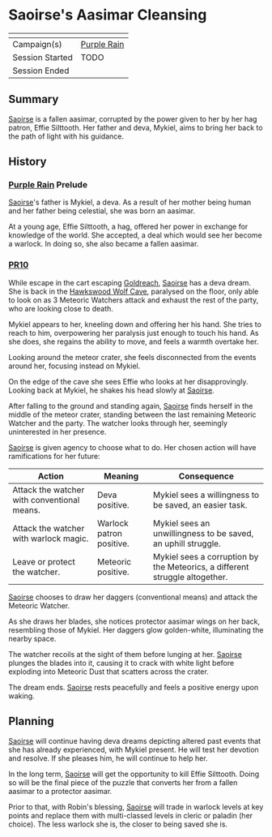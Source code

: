 # Saoirse's Aasimar Cleansing

| []() | |
| --- | --- |
| Campaign(s) | [Purple Rain](../README.md) |
| Session Started | TODO |
| Session Ended | |

## Summary

[Saoirse](../../../astarus/people/saoirse.md) is a fallen aasimar, corrupted by the power given to her by her hag patron, Effie Silttooth. Her father and deva, Mykiel, aims to bring her back to the path of light with his guidance.

## History

### [Purple Rain](../README.md) Prelude

[Saoirse](../../../astarus/people/saoirse.md)'s father is Mykiel, a deva. As a result of her mother being human and her father being celestial, she was born an aasimar.

At a young age, Effie Silttooth, a hag, offered her power in exchange for knowledge of the world. She accepted, a deal which would see her become a warlock. In doing so, she also became a fallen aasimar.

### [PR10](../sessions.md/10.md)

While escape in the cart escaping [Goldreach](../../../astarus/civilisations/kingdom-of-astor/settlements/goldreach/README.md), [Saoirse](../../../astarus/people/saoirse.md) has a deva dream. She is back in the [Hawkswood Wolf Cave](../../../astarus/civilisations/kingdom-of-astor/settlements/goldreach/places/hawkswood-wolf-cave.md), paralysed on the floor, only able to look on as 3 Meteoric Watchers attack and exhaust the rest of the party, who are looking close to death.

Mykiel appears to her, kneeling down and offering her his hand. She tries to reach to him, overpowering her paralysis just enough to touch his hand. As she does, she regains the ability to move, and feels a warmth overtake her.

Looking around the meteor crater, she feels disconnected from the events around her, focusing instead on Mykiel.

On the edge of the cave she sees Effie who looks at her disapprovingly. Looking back at Mykiel, he shakes his head slowly at [Saoirse](../../../astarus/people/saoirse.md).

After falling to the ground and standing again, [Saoirse](../../../astarus/people/saoirse.md) finds herself in the middle of the meteor crater, standing between the last remaining Meteoric Watcher and the party. The watcher looks through her, seemingly uninterested in her presence.

[Saoirse](../../../astarus/people/saoirse.md) is given agency to choose what to do. Her chosen action will have ramifications for her future:

| Action | Meaning | Consequence |
| --- | --- | --- |
| Attack the watcher with conventional means. | Deva positive. | Mykiel sees a willingness to be saved, an easier task. |
| Attack the watcher with warlock magic. | Warlock patron positive. | Mykiel sees an unwillingness to be saved, an uphill struggle. |
| Leave or protect the watcher. | Meteoric positive. | Mykiel sees a corruption by the Meteorics, a different struggle altogether. |

[Saoirse](../../../astarus/people/saoirse.md) chooses to draw her daggers (conventional means) and attack the Meteoric Watcher.

As she draws her blades, she notices protector aasimar wings on her back, resembling those of Mykiel. Her daggers glow golden-white, illuminating the nearby space.

The watcher recoils at the sight of them before lunging at her. [Saoirse](../../../astarus/people/saoirse.md) plunges the blades into it, causing it to crack with white light before exploding into Meteoric Dust that scatters across the crater.

The dream ends. [Saoirse](../../../astarus/people/saoirse.md) rests peacefully and feels a positive energy upon waking.

## Planning

[Saoirse](../../../astarus/people/saoirse.md) will continue having deva dreams depicting altered past events that she has already experienced, with Mykiel present. He will test her devotion and resolve. If she pleases him, he will continue to help her.

In the long term, [Saoirse](../../../astarus/people/saoirse.md) will get the opportunity to kill Effie Silttooth. Doing so will be the final piece of the puzzle that converts her from a fallen aasimar to a protector aasimar.

Prior to that, with Robin's blessing, [Saoirse](../../../astarus/people/saoirse.md) will trade in warlock levels at key points and replace them with multi-classed levels in cleric or paladin (her choice). The less warlock she is, the closer to being saved she is.
